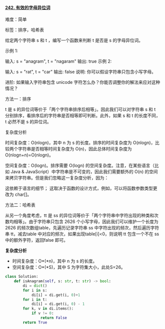 #### [242. 有效的字母异位词](https://leetcode-cn.com/problems/valid-anagram/)

难度：简单

标签：排序，哈希表

给定两个字符串 s 和 t ，编写一个函数来判断 t 是否是 s 的字母异位词。

示例 1:

输入: s = "anagram", t = "nagaram"
输出: true
示例 2:

输入: s = "rat", t = "car"
输出: false
说明:
你可以假设字符串只包含小写字母。

进阶:
如果输入字符串包含 unicode 字符怎么办？你能否调整你的解法来应对这种情况？

方法一：排序

t 是 s 的异位词等价于「两个字符串排序后相等」。因此我们可以对字符串 s 和 t 分别排序，看排序后的字符串是否相等即可判断。此外，如果 s 和 t 的长度不同，t 必然不是 s 的异位词。

复杂度分析

时间复杂度：O(nlogn)，其中 n 为 s 的长度。排序的时间复杂度为 O(nlogn)，比较两个字符串是否相等时间复杂度为 O(n)，因此总体时间复杂度为 O(nlogn+n)=O(nlogn)。

空间复杂度：O(logn)。排序需要 O(logn) 的空间复杂度。注意，在某些语言（比如 Java & JavaScript）中字符串是不可变的，因此我们需要额外的 O(n) 的空间来拷贝字符串。但是我们忽略这一复杂度分析，因为：

这依赖于语言的细节；
这取决于函数的设计方式，例如，可以将函数参数类型更改为 char[]。



方法二：哈希表

从另一个角度考虑，tt 是 ss 的异位词等价于「两个字符串中字符出现的种类和次数均相等」。由于字符串只包含 2626 个小写字母，因此我们可以维护一个长度为 2626 的频次数组table，先遍历记录字符串 ss 中字符出现的频次，然后遍历字符串 tt，减去table 中对应的频次，如果出现table[i]<0，则说明 tt 包含一个不在 ss 中的额外字符，返回false 即可。

**复杂度分析**

- 时间复杂度：O*(*n)，其中 n 为 s 的长度。
- 空间复杂度：O*(*S)，其中 S 为字符集大小，此处S=26。

```python
class Solution:
    def isAnagram(self, s: str, t: str) -> bool:
        di = dict()
        for i in s:
            di[i] = di.get(i, 0)+1
        for i in t:
            di[i] = di.get(i, 0) - 1
        for k, v in di.items():
            if v != 0:
                return False
        return True
```

